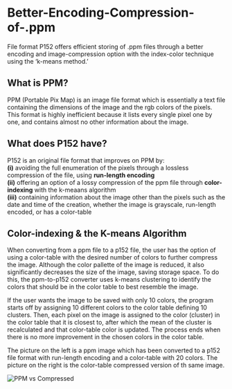 # Better-Encoding-Compression-of-.ppm
File format P152 offers efficient storing of .ppm files through a better encoding and image-compression option with the index-color technique using the ‘k-means method.’

## What is PPM?
PPM (Portable Pix Map) is an image file format which is essentially a text file containing the dimensions of the image and the rgb colors of the pixels. This format is highly inefficient because it lists every single pixel one by one, and contains almost no other information about the image.

## What does P152 have?
P152 is an original file format that improves on PPM by:\
**(i)** avoiding the full enumeration of the pixels through a lossless compression of the file, using **run-length encoding**\
**(ii)** offering an option of a lossy compression of the ppm file through **color-indexing** with the k-meaans algorithm\
**(iii)** containing information about the image other than the pixels such as the date and time of the creation, whether the image is grayscale, run-length encoded, or has a color-table

## Color-indexing & the K-means Algorithm
When converting from a ppm file to a p152 file, the user has the option of using a color-table with the desired number of colors to further compress the image. Although the color pallette of the image is reduced, it also significantly decreases the size of the image, saving storage space. To do this, the ppm-to-p152 converter uses k-means clustering to identify the colors that should be in the color table to best resemble the image. 

If the user wants the image to be saved with only 10 colors, the program starts off by assigning 10 different colors to the color table defining 10 clusters. Then, each pixel on the image is assigned to the color (cluster) in the color table that it is closest to, after which the mean of the cluster is recalculated and that color-table color is updated. The process ends when there is no more improvement in the chosen colors in the color table. 

The picture on the left is a ppm image which has been converted to a p152 file format with run-length encoding and a color-table with 20 colors. The picture on the right is the color-table compressed version of th same image. 


![PPM vs Compressed](https://user-images.githubusercontent.com/52777539/89043008-ea514980-d358-11ea-96e9-1b74df2993ff.png)
